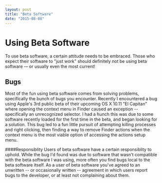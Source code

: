 ```yaml
---
layout: post
title: "Beta Software"
date: "2015-08-08"
---
```

Using Beta Software
===
To use beta software, a certain attitude needs to be embraced. Those who expect their software to "just work" should definitely not be using beta software -– or usually even the most current!

Bugs
---
Most of the fun using beta software comes from solving problems, specifically the bunch of bugs you encounter. Recently I encountered a bug using Apple's 3rd public beta of their upcoming OS X 10.11 "El Capitan" where opening the context menu in Finder caused an exception -- specifically an unrecognized selector. I had a hunch this was due to some software recently loaded for the first time in the beta, and began looking for a solution. This bug led to a fun little pursuit of attempting killing processes and right clicking, then finding a way to remove Finder actions when the context menu is the most viable option of accessing the actions setup menu.

####Responsiblity
Users of beta software have a certain responsiblity to uphold. While the bug I'd found was due to software that wasn't compatible with the beta software I was using, more often you find bugs local to the beta software itself. As a user of beta software you've agreed to an unwritten -- or occasionally written -- agreement in which users report bugs to the developer, or at least not complaining about them.

